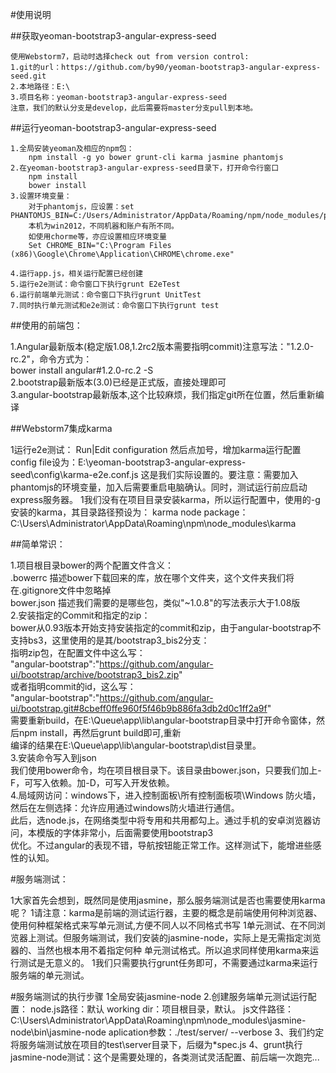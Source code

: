 #使用说明

##获取yeoman-bootstrap3-angular-express-seed

    使用Webstorm7，启动时选择check out from version control:
    1.git的url：https://github.com/by90/yeoman-bootstrap3-angular-express-seed.git
    2.本地路径：E:\
    3.项目名称：yeoman-bootstrap3-angular-express-seed
    注意，我们的默认分支是develop，此后需要将master分支pull到本地。

##运行yeoman-bootstrap3-angular-express-seed

    1.全局安装yeoman及相应的npm包：
        npm install -g yo bower grunt-cli karma jasmine phantomjs
    2.在yeoman-bootstrap3-angular-express-seed目录下，打开命令行窗口
        npm install
        bower install
    3.设置环境变量：
        对于phantomjs，应设置：set PHANTOMJS_BIN=C:/Users/Administrator/AppData/Roaming/npm/node_modules/phantomjs/lib/phantom/phantomjs.exe
        本机为win2012，不同机器和账户有所不同。
        如使用chorme等，亦应设置相应环境变量
        Set CHROME_BIN="C:\Program Files (x86)\Google\Chrome\Application\CHROME\chrome.exe"

    4.运行app.js，相关运行配置已经创建
    5.运行e2e测试：命令窗口下执行grunt E2eTest
    6.运行前端单元测试：命令窗口下执行grunt UnitTest  
    7.同时执行单元测试和e2e测试：命令窗口下执行grunt test

##使用的前端包：

1.Angular最新版本(稳定版1.08,1.2rc2版本需要指明commit)注意写法："1.2.0-rc.2"，命令方式为：  
  bower install angular#1.2.0-rc.2 -S  
2.bootstrap最新版本(3.0)已经是正式版，直接处理即可  
3.angular-bootstrap最新版本,这个比较麻烦，我们指定git所在位置，然后重新编译  


##Webstorm7集成karma

1运行e2e测试：
Run|Edit configuration
然后点加号，增加karma运行配置
config file设为：E:\yeoman-bootstrap3-angular-express-seed\config\karma-e2e.conf.js
这是我们实际设置的。要注意：需要加入phantomjs的环境变量，加入后需要重启电脑确认。同时，测试运行前应启动express服务器。
1我们没有在项目目录安装karma，所以运行配置中，使用的-g安装的karma，其目录路径预设为：
karma node package：C:\Users\Administrator\AppData\Roaming\npm\node_modules\karma
 
##简单常识：

1.项目根目录bower的两个配置文件含义：  
    .bowerrc  描述bower下载回来的库，放在哪个文件夹，这个文件夹我们将在.gitignore文件中忽略掉  
    bower.json  描述我们需要的是哪些包，类似"~1.0.8"的写法表示大于1.08版  
2.安装指定的Commit和指定的zip：  
    bower从0.93版本开始支持安装指定的commit和zip，由于angular-bootstrap不支持bs3，这里使用的是其/bootstrap3_bis2分支：  
    指明zip包，在配置文件中这么写：  
    "angular-bootstrap":"https://github.com/angular-ui/bootstrap/archive/bootstrap3_bis2.zip"  
    或者指明commit的id，这么写：  
    "angular-bootstrap":"https://github.com/angular-ui/bootstrap.git#8cbeff0ffe960f5f46b9b886fa3db2d0c1ff2a9f"  
    需要重新build，在E:\Queue\app\lib\angular-bootstrap目录中打开命令窗体，然后npm install，再然后grunt build即可,重新  
    编译的结果在E:\Queue\app\lib\angular-bootstrap\dist目录里。  
3.安装命令写入到json  
    我们使用bower命令，均在项目根目录下。该目录由bower.json，只要我们加上-F，可写入依赖。加-D，可写入开发依赖。  
4.局域网访问：windows下，进入控制面板\所有控制面板项\Windows 防火墙，然后在左侧选择：允许应用通过windows防火墙进行通信。  
    此后，选node.js，在网络类型中将专用和共用都勾上。通过手机的安卓浏览器访问，本模版的字体非常小，后面需要使用bootstrap3  
    优化。不过angular的表现不错，导航按钮能正常工作。这样测试下，能增进些感性的认知。  
    
#服务端测试：

1大家首先会想到，既然同是使用jasmine，那么服务端测试是否也需要使用karma呢？
1请注意：karma是前端的测试运行器，主要的概念是前端使用何种浏览器、使用何种框架格式来写单元测试,方便不同人以不同格式书写
1单元测试、在不同浏览器上测试。但服务端测试，我们安装的jasmine-node，实际上是无需指定浏览器的、当然也根本用不着指定何种
单元测试格式。所以追求同样使用karma来运行测试是无意义的。
1我们只需要执行grunt任务即可，不需要通过karma来运行服务端的单元测试。

#服务端测试的执行步骤
1全局安装jasmine-node
2.创建服务端单元测试运行配置：
node.js路径：默认
working dir：项目根目录，默认。
js文件路径：C:\Users\Administrator\AppData\Roaming\npm\node_modules\jasmine-node\bin\jasmine-node
aplication参数：./test/server/ --verbose
3、我们约定将服务端测试放在项目的test\server目录下，后缀为*spec.js
4、grunt执行jasmine-node测试：这个是需要处理的，各类测试灵活配置、前后端一次跑完...
